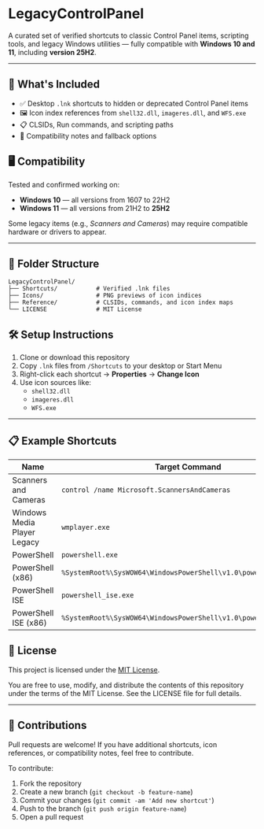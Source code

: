 # LegacyControlPanel

A curated set of verified shortcuts to classic Control Panel items, scripting tools, and legacy Windows utilities — fully compatible with **Windows 10 and 11**, including **version 25H2**.

---

## 🧭 What's Included

- ✅ Desktop `.lnk` shortcuts to hidden or deprecated Control Panel items  
- 🖼️ Icon index references from `shell32.dll`, `imageres.dll`, and `WFS.exe`  
- 📋 CLSIDs, Run commands, and scripting paths  
- 🧠 Compatibility notes and fallback options  

## 🖥️ Compatibility

Tested and confirmed working on:

- **Windows 10** — all versions from 1607 to 22H2  
- **Windows 11** — all versions from 21H2 to **25H2**  

Some legacy items (e.g., *Scanners and Cameras*) may require compatible hardware or drivers to appear.

---

## 📂 Folder Structure

```
LegacyControlPanel/
├── Shortcuts/           # Verified .lnk files
├── Icons/               # PNG previews of icon indices
├── Reference/           # CLSIDs, commands, and icon index maps
└── LICENSE              # MIT License
```

## 🛠️ Setup Instructions

1. Clone or download this repository  
2. Copy `.lnk` files from `/Shortcuts` to your desktop or Start Menu  
3. Right-click each shortcut → **Properties** → **Change Icon**  
4. Use icon sources like:
   - `shell32.dll`
   - `imageres.dll`
   - `WFS.exe`

---

## 📋 Example Shortcuts

| Name                         | Target Command                                                  | Icon Source             |
|------------------------------|------------------------------------------------------------------|--------------------------|
| Scanners and Cameras         | `control /name Microsoft.ScannersAndCameras`                    | `shell32.dll,134`        |
| Windows Media Player Legacy | `wmplayer.exe`                                                  | `wmploc.dll,0`           |
| PowerShell                   | `powershell.exe`                                                | `powershell.exe`         |
| PowerShell (x86)            | `%SystemRoot%\SysWOW64\WindowsPowerShell\v1.0\powershell.exe`  | `powershell.exe`         |
| PowerShell ISE              | `powershell_ise.exe`                                            | `powershell_ise.exe`     |
| PowerShell ISE (x86)        | `%SystemRoot%\SysWOW64\WindowsPowerShell\v1.0\powershell_ise.exe` | `powershell_ise.exe`  |

## 📄 License

This project is licensed under the [MIT License](LICENSE).

You are free to use, modify, and distribute the contents of this repository under the terms of the MIT License. See the LICENSE file for full details.

---

## 🙌 Contributions

Pull requests are welcome! If you have additional shortcuts, icon references, or compatibility notes, feel free to contribute.

To contribute:

1. Fork the repository  
2. Create a new branch (`git checkout -b feature-name`)  
3. Commit your changes (`git commit -am 'Add new shortcut'`)  
4. Push to the branch (`git push origin feature-name`)  
5. Open a pull request
